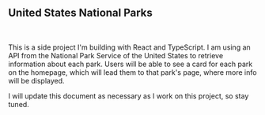 <h2>United States National Parks</h2> <br/>

This is a side project I'm building with React and TypeScript. I am using an API from the National Park Service of the United States to retrieve information about each park. Users will be able to see a card for each park on the homepage, which will lead them to that park's page, where more info will be displayed.

I will update this document as necessary as I work on this project, so stay tuned.
